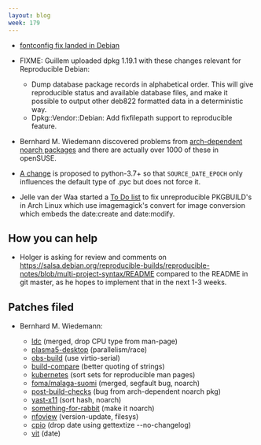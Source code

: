 ```yaml
---
layout: blog
week: 179
---
```


* [fontconfig fix landed in Debian](https://bugs.debian.org/864082)

* FIXME: Guillem uploaded dpkg 1.19.1 with these changes relevant for Reproducible Debian:
  * Dump database package records in alphabetical order. This will give
    reproducible status and available database files, and make it possible
    to output other deb822 formatted data in a deterministic way.
  * Dpkg::Vendor::Debian: Add fixfilepath support to reproducible feature.

* Bernhard M. Wiedemann discovered problems from [arch-dependent noarch packages](https://bugzilla.opensuse.org/show_bug.cgi?id=1109534) and there are actually over 1000 of these in openSUSE.

* [A change](https://github.com/python/cpython/pull/9607) is proposed to python-3.7+ so that `SOURCE_DATE_EPOCH` only influences the default type of .pyc but does not force it.

* Jelle van der Waa started a [To Do list](https://www.archlinux.org/todo/imagemagicks-convert-not-reproducible-in-pkgbuilds/) to fix unreproducible PKGBUILD's in Arch Linux which use imagemagick's convert for image conversion which embeds the date:create and date:modify.

How you can help
----------------

* Holger is asking for review and comments on https://salsa.debian.org/reproducible-builds/reproducible-notes/blob/multi-project-syntax/README compared to the README in git master, as he hopes to implement that in the next 1-3 weeks.


Patches filed
-------------

* Bernhard M. Wiedemann:

    * [ldc](https://github.com/ldc-developers/ldc/pull/2812) (merged, drop CPU type from man-page)
    * [plasma5-desktop](https://bugzilla.opensuse.org/show_bug.cgi?id=1109420) (parallelism/race)
    * [obs-build](https://github.com/openSUSE/obs-build/pull/466) (use virtio-serial)
    * [build-compare](https://github.com/openSUSE/build-compare/pull/30) (better quoting of strings)
    * [kubernetes](https://github.com/kubernetes/kubernetes/pull/68983) (sort sets for reproducible man pages)
    * [foma/malaga-suomi](https://github.com/mhulden/foma/pull/78) (merged, segfault bug, noarch)
    * [post-build-checks](https://bugzilla.opensuse.org/show_bug.cgi?id=1109470) (bug from arch-dependent noarch pkg)
    * [yast-x11](https://github.com/yast/yast-x11/pull/18) (sort hash, noarch)
    * [something-for-rabbit](https://build.opensuse.org/request/show/638283) (make it noarch)
    * [nfoview](https://build.opensuse.org/request/show/638547) (version-update, filesys)
    * [cpio](https://build.opensuse.org/request/show/638582) (drop date using gettextize --no-changelog)
    * [vit](https://build.opensuse.org/request/show/638282) (date)
